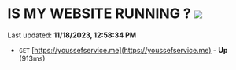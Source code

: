 # IS MY WEBSITE RUNNING ? [![](https://img.shields.io/static/v1?label=Sponsor&message=%E2%9D%A4&logo=GitHub&color=%23fe8e86)](https://github.com/sponsors/<username>)

Last updated: **11/18/2023, 12:58:34 PM**

- `GET` [https://youssefservice.me](https://youssefservice.me) - **Up** (913ms)
